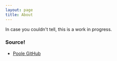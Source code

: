 ```yaml
---
layout: page
title: About
---
```


<p class="message">
  In case you couldn't tell, this is a work in progress.
</p>

### Source!

* [Poole GitHub](https://github.com/poole)
